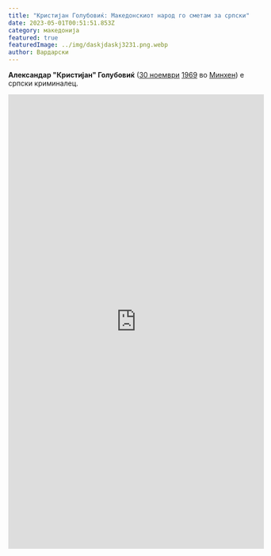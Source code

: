 ```yaml
---
title: "Кристијан Голубовиќ: Македонскиот народ го сметам за српски"
date: 2023-05-01T00:51:51.853Z
category: македонија
featured: true
featuredImage: ../img/daskjdaskj3231.png.webp
author: Вардарски
---
```


<!--StartFragment-->

**Александар "Кристијан" Голубовиќ** ([30 ноември](https://mk.wikipedia.org/wiki/30_%D0%BD%D0%BE%D0%B5%D0%BC%D0%B2%D1%80%D0%B8 "30 ноември") [1969](https://mk.wikipedia.org/wiki/1969 "1969") во [Минхен](https://mk.wikipedia.org/wiki/%D0%9C%D0%B8%D0%BD%D1%85%D0%B5%D0%BD "Минхен")) е српски криминалец.

<!--EndFragment-->

<iframe width="516" height="918" src="https://www.youtube.com/embed/kMBHaZ0agGo" title="Кристијан Голубовиќ: Македонците се Срби" frameborder="0" allow="accelerometer; autoplay; clipboard-write; encrypted-media; gyroscope; picture-in-picture; web-share" allowfullscreen></iframe>
